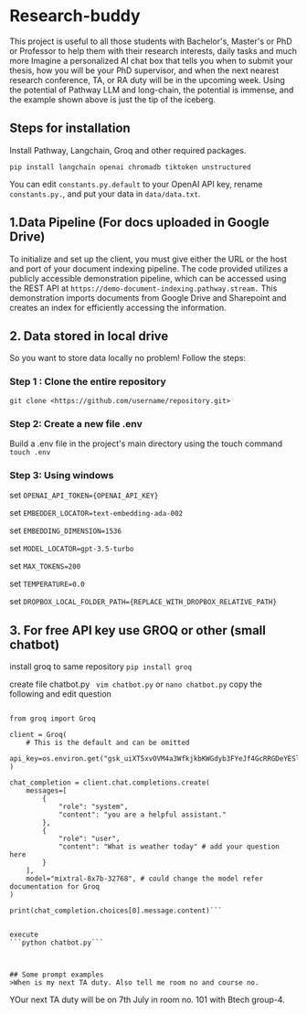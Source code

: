 # Research-buddy
This project is useful to all those students with Bachelor's, Master's or PhD or Professor to help them with their research interests, daily tasks and much more
Imagine a personalized AI chat box that tells you when to submit your thesis, how you will be your PhD supervisor, and when the next nearest research conference, TA, or RA duty will be in the upcoming week.
Using the potential of Pathway LLM and long-chain, the potential is immense, and the example shown above is just the tip of the iceberg.

## Steps for installation
Install Pathway, Langchain, Groq and other required packages.
```
pip install langchain openai chromadb tiktoken unstructured
```
You can edit `constants.py.default` to your OpenAI API key, rename `constants.py.`, and put your data in `data/data.txt`.

##  1.Data Pipeline (For docs uploaded in Google Drive)
To initialize and set up the client, you must give either the URL or the host and port of your document indexing pipeline. The code provided utilizes a publicly accessible demonstration pipeline, which can be accessed using the REST API at `https://demo-document-indexing.pathway.stream.` This demonstration imports documents from Google Drive and Sharepoint and creates an index for efficiently accessing the information.

## 2. Data stored in local drive 
So you want to store data locally no problem! Follow the steps:
### Step 1 : Clone the entire repository  
`git clone <https://github.com/username/repository.git>`

### Step 2: Create a new file .env 
Build a .env file in the project's main directory using the touch command `touch .env`

### Step 3: Using windows 

set `OPENAI_API_TOKEN={OPENAI_API_KEY}`

set `EMBEDDER_LOCATOR=text-embedding-ada-002`

set `EMBEDDING_DIMENSION=1536`

set `MODEL_LOCATOR=gpt-3.5-turbo`

set `MAX_TOKENS=200`

set `TEMPERATURE=0.0`

set `DROPBOX_LOCAL_FOLDER_PATH={REPLACE_WITH_DROPBOX_RELATIVE_PATH}`


## 3. For free API key use GROQ or other (small chatbot)

install groq to same repository
```pip install groq```

create file chatbot.py ``` vim chatbot.py``` or ```nano chatbot.py```
copy the following and edit question 
```import os

from groq import Groq

client = Groq(
    # This is the default and can be omitted
    api_key=os.environ.get("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"),
)

chat_completion = client.chat.completions.create(
    messages=[
        {
            "role": "system",
            "content": "you are a helpful assistant."
        },
        {
            "role": "user",
            "content": "What is weather today" # add your question here
        }
    ],
    model="mixtral-8x7b-32768", # could change the model refer documentation for Groq
)

print(chat_completion.choices[0].message.content)```


execute 
```python chatbot.py```



## Some prompt examples 
>When is my next TA duty. Also tell me room no and course no. 
```
YOur next TA duty will be on 7th July in room no. 101 with Btech group-4.
```
